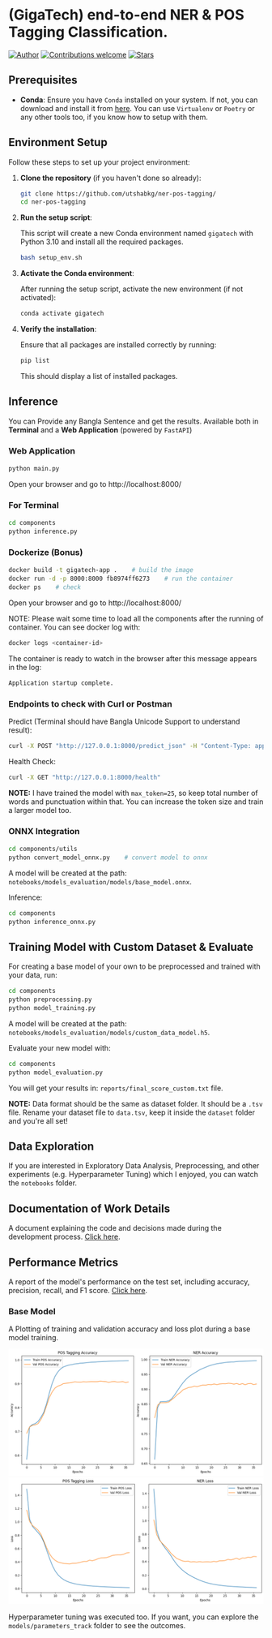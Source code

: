 # (GigaTech) end-to-end NER & POS Tagging Classification.

[![Author](https://img.shields.io/badge/author-utshabkg-red)](https://github.com/utshabkg/)
[![Contributions welcome](https://img.shields.io/badge/contributions-welcome-blue.svg?style=flat)](https://github.com/utshabkg/ner-pos-tagging/)
[![Stars](https://img.shields.io/github/stars/utshabkg/ner-pos-tagging?style=social)](https://github.com/utshabkg/ner-pos-tagging/stargazers)

## Prerequisites

- **Conda**: Ensure you have `Conda` installed on your system. If not, you can download and install it from [here](https://docs.conda.io/projects/conda/en/latest/user-guide/install/index.html). You can use `Virtualenv` or `Poetry` or any other tools too, if you know how to setup with them.

## Environment Setup

Follow these steps to set up your project environment:

1. **Clone the repository** (if you haven't done so already):

   ```bash
   git clone https://github.com/utshabkg/ner-pos-tagging/
   cd ner-pos-tagging
   ```
2. **Run the setup script**:

   This script will create a new Conda environment named `gigatech` with Python 3.10 and install all the required packages.

   ```bash
   bash setup_env.sh
   ```
3. **Activate the Conda environment**:

   After running the setup script, activate the new environment (if not activated):

   ```bash
   conda activate gigatech
   ```
4. **Verify the installation**:

   Ensure that all packages are installed correctly by running:

   ```bash
   pip list
   ```

   This should display a list of installed packages.

## Inference

You can Provide any Bangla Sentence and get the results. Available both in **Terminal** and a **Web Application** (powered by `FastAPI`)

### Web Application

```bash
python main.py
```

Open your browser and go to http://localhost:8000/

### For Terminal

```bash
cd components
python inference.py
```

### Dockerize (Bonus)

```bash
docker build -t gigatech-app .    # build the image
docker run -d -p 8000:8000 fb8974ff6273    # run the container
docker ps    # check
```

Open your browser and go to http://localhost:8000/

NOTE: Please wait some time to load all the components after the running of container. You can see docker log with:

```bash
docker logs <container-id>
```

The container is ready to watch in the browser after this message appears in the log:

```bash
Application startup complete.
```

### Endpoints to check with Curl or Postman

Predict (Terminal should have Bangla Unicode Support to understand result):

```bash
curl -X POST "http://127.0.0.1:8000/predict_json" -H "Content-Type: application/x-www-form-urlencoded" -d "sentence=আমি বাংলা ভাষায় কথা বলি"
```

Health Check:

```bash
curl -X GET "http://127.0.0.1:8000/health"
```

**NOTE:** I have trained the model with `max_token=25`, so keep total number of words and punctuation within that. You can increase the token size and train a larger model too.

### ONNX Integration

```bash
cd components/utils
python convert_model_onnx.py    # convert model to onnx
```

A model will be created at the path: `notebooks/models_evaluation/models/base_model.onnx`.

Inference:

```bash
cd components
python inference_onnx.py
```

## Training Model with Custom Dataset & Evaluate

For creating a base model of your own to be preprocessed and trained with your data, run:

```bash
cd components
python preprocessing.py
python model_training.py
```

A model will be created at the path: `notebooks/models_evaluation/models/custom_data_model.h5`.

Evaluate your new model with:

```bash
cd components
python model_evaluation.py
```

You will get your results in: `reports/final_score_custom.txt` file.

**NOTE:** Data format should be the same as dataset folder. It should be a `.tsv` file. Rename your dataset file to `data.tsv`, keep it inside the `dataset` folder and you're all set!

## Data Exploration

If you are interested in Exploratory Data Analysis, Preprocessing, and other experiments (e.g. Hyperparameter Tuning) which I enjoyed, you can watch the `notebooks` folder.

## Documentation of Work Details

A document explaining the code and decisions made during the development process. [Click here](https://github.com/utshabkg/ner-pos-tagging/blob/main/DOCUMENTATION.md).

## Performance Metrics

A report of the model's performance on the test set, including accuracy, precision, recall, and F1 score. [Click here](https://github.com/utshabkg/ner-pos-tagging/blob/main/reports/score_1_base.txt).

### Base Model

A Plotting of training and validation accuracy and loss plot during a base model training.

![accuracy_plot](reports/accuracy_plot.png)
![loss_plot](reports/loss_plot.png)


Hyperparameter tuning was executed too. If you want, you can explore the ``models/parameters_track`` folder to see the outcomes.
